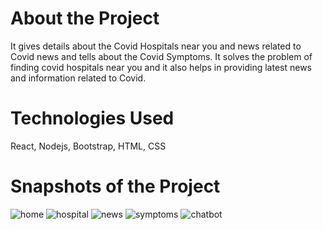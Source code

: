 # About the Project
It gives details about the Covid Hospitals near you and news related to Covid news and tells about the Covid Symptoms.
It solves the problem of finding covid hospitals near you and it also helps in providing latest news and information related to Covid.

# Technologies Used
React, Nodejs, Bootstrap, HTML, CSS

# Snapshots of the Project

![home](https://user-images.githubusercontent.com/69192616/123539492-abd63180-d757-11eb-997f-40f562ac8404.PNG)
![hospital](https://user-images.githubusercontent.com/69192616/123539516-ce684a80-d757-11eb-91da-32b6384c2825.PNG)
![news](https://user-images.githubusercontent.com/69192616/123539534-e2ac4780-d757-11eb-805a-5ff0c1c5281c.PNG)
![symptoms](https://user-images.githubusercontent.com/69192616/123539539-ec35af80-d757-11eb-8cbb-585e53639e40.PNG)
![chatbot](https://user-images.githubusercontent.com/69192616/123539545-f192fa00-d757-11eb-833e-c91ef2c9fadc.PNG)


